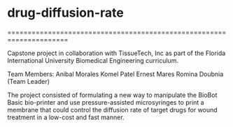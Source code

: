 # drug-diffusion-rate
=====================================================================

Capstone project in collaboration with TissueTech, Inc as part of the
Florida International University Biomedical Engineering curriculum. 

Team Members:
Anibal Morales
Komel Patel 
Ernest Mares
Romina Doubnia (Team Leader)

The project consisted of formulating a new way to manipulate the BioBot Basic bio-printer
and use pressure-assisted microsyringes to print a membrane that could
control the diffusion rate of target drugs for wound treatment in a low-cost and 
fast manner.
